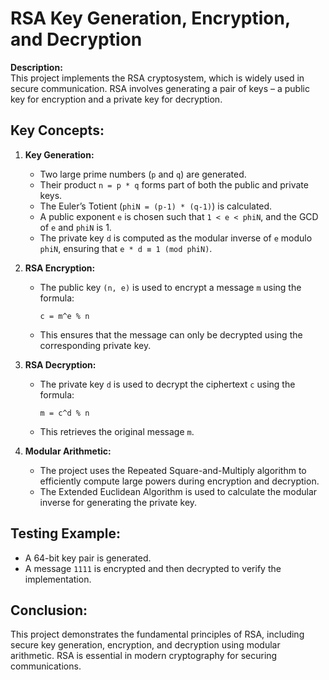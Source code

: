 # RSA Key Generation, Encryption, and Decryption

**Description:**  
This project implements the RSA cryptosystem, which is widely used in secure communication. RSA involves generating a pair of keys – a public key for encryption and a private key for decryption.

## Key Concepts:

1. **Key Generation:**
   - Two large prime numbers (`p` and `q`) are generated.
   - Their product `n = p * q` forms part of both the public and private keys.
   - The Euler’s Totient (`phiN = (p-1) * (q-1)`) is calculated.
   - A public exponent `e` is chosen such that `1 < e < phiN`, and the GCD of `e` and `phiN` is 1.
   - The private key `d` is computed as the modular inverse of `e` modulo `phiN`, ensuring that `e * d ≡ 1 (mod phiN)`.

2. **RSA Encryption:**
   - The public key `(n, e)` is used to encrypt a message `m` using the formula:  
     ```
     c = m^e % n
     ```
   - This ensures that the message can only be decrypted using the corresponding private key.

3. **RSA Decryption:**
   - The private key `d` is used to decrypt the ciphertext `c` using the formula:  
     ```
     m = c^d % n
     ```
   - This retrieves the original message `m`.

4. **Modular Arithmetic:**
   - The project uses the Repeated Square-and-Multiply algorithm to efficiently compute large powers during encryption and decryption.
   - The Extended Euclidean Algorithm is used to calculate the modular inverse for generating the private key.

## Testing Example:
- A 64-bit key pair is generated.
- A message `1111` is encrypted and then decrypted to verify the implementation.

## Conclusion:
This project demonstrates the fundamental principles of RSA, including secure key generation, encryption, and decryption using modular arithmetic. RSA is essential in modern cryptography for securing communications.
